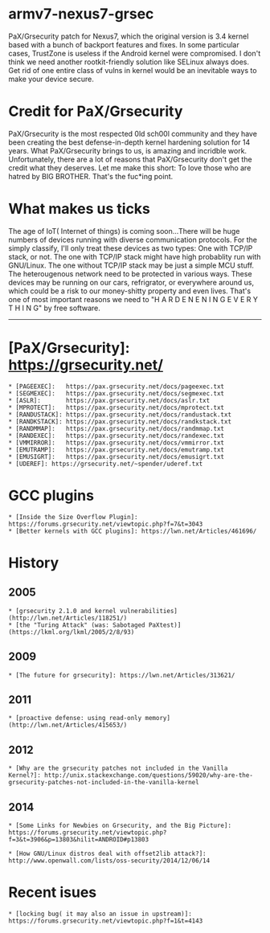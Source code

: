 # armv7-nexus7-grsec

PaX/Grsecurity patch for Nexus7, which the original version is 3.4
kernel based with a bunch of backport features and fixes. In some
particular cases, TrustZone is useless if the Android kernel were
compromised. I don't think we need another rootkit-friendly solution
like SELinux always does. Get rid of one entire class of vulns in
kernel would be an inevitable ways to make your device secure.


# Credit for PaX/Grsecurity

PaX/Grsecurity is the most respected 0ld sch00l community and they
have been creating the best defense-in-depth kernel hardening solution
for 14 years. What PaX/Grsecurity brings to us, is amazing and
incridble work. Unfortunately, there are a lot of reasons that
PaX/Grsecurity don't get the credit what they deserves. Let me make
this short: To love those who are hatred by BIG BROTHER. That's the 
fuc*ing point.


# What makes us ticks

The age of IoT( Internet of things) is coming soon...There will be
huge numbers of devices running with diverse communication
protocols. For the simply classify, I'll only treat these devices as
two types: One with TCP/IP stack, or not. The one with TCP/IP stack
might have high probablity run with GNU/Linux. The one without TCP/IP
stack may be just a simple MCU stuff. The heterougenous network need
to be protected in various ways. These devices may be running on our
cars, refrigrator, or everywhere around us, which could be a risk to
our money-shitty property and even lives. That's one of most important
reasons we need to "H A R D E N E N I N G   E V E R Y T H I N G" by free
software.


----------------------------------------------------------------------

# [PaX/Grsecurity]: https://grsecurity.net/
	* [PAGEEXEC]:   https://pax.grsecurity.net/docs/pageexec.txt
	* [SEGMEXEC]:   https://pax.grsecurity.net/docs/segmexec.txt
	* [ASLR]:       https://pax.grsecurity.net/docs/aslr.txt
	* [MPROTECT]:   https://pax.grsecurity.net/docs/mprotect.txt
	* [RANDUSTACK]: https://pax.grsecurity.net/docs/randustack.txt
	* [RANDKSTACK]: https://pax.grsecurity.net/docs/randkstack.txt
	* [RANDMMAP]:	https://pax.grsecurity.net/docs/randmmap.txt
	* [RANDEXEC]:	https://pax.grsecurity.net/docs/randexec.txt
	* [VMMIRROR]:	https://pax.grsecurity.net/docs/vmmirror.txt
	* [EMUTRAMP]:	https://pax.grsecurity.net/docs/emutramp.txt
	* [EMUSIGRT]:	https://pax.grsecurity.net/docs/emusigrt.txt
	* [UDEREF]:	https://grsecurity.net/~spender/uderef.txt
# GCC plugins
	* [Inside the Size Overflow Plugin]: https://forums.grsecurity.net/viewtopic.php?f=7&t=3043
	* [Better kernels with GCC plugins]: https://lwn.net/Articles/461696/

# History
## 2005
	* [grsecurity 2.1.0 and kernel vulnerabilities](http://lwn.net/Articles/118251/)
	* [the "Turing Attack" (was: Sabotaged PaXtest)](https://lkml.org/lkml/2005/2/8/93)

## 2009
	* [The future for grsecurity]: https://lwn.net/Articles/313621/

## 2011
	* [proactive defense: using read-only memory](http://lwn.net/Articles/415653/)

## 2012
	* [Why are the grsecurity patches not included in the Vanilla Kernel?]: http://unix.stackexchange.com/questions/59020/why-are-the-grsecurity-patches-not-included-in-the-vanilla-kernel

## 2014
	* [Some Links for Newbies on Grsecurity, and the Big Picture]: https://forums.grsecurity.net/viewtopic.php?f=3&t=3906&p=13803&hilit=ANDROID#p13803

	* [How GNU/Linux distros deal with offset2lib attack?]: http://www.openwall.com/lists/oss-security/2014/12/06/14

# Recent isues
	* [locking bug( it may also an issue in upstream)]: https://forums.grsecurity.net/viewtopic.php?f=1&t=4143
